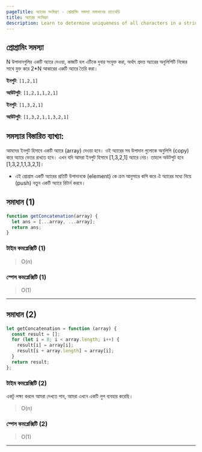 ```yaml
---
pageTitle: অ্যারের সংমিশ্রণ - প্রোগ্রামিং সমস্যা সমাধানের হাতেখড়ি
title: অ্যারের সংমিশ্রণ
description: Learn to determine uniqueness of all characters in a string.
---
```


## প্রোগ্রামিং সমস্যা

N উপাদানগুলির একটি অ্যারে দেওয়া, কাজটি হল এটিকে দুবার সংযুক্ত করা, অর্থাৎ প্রদত্ত অ্যারের অনুলিপিটি নিজের সাথে যুক্ত করে 2\*N আকারের একটি অ্যারে তৈরি করা।

**ইনপুট**: `[1,2,1]`

**আউটপুট**: `[1,2,1,1,2,1]`

**ইনপুট**: `[1,3,2,1]`

**আউটপুট**: `[1,3,2,1,1,3,2,1]`

## সমস্যার বিস্তারিত ব্যাখ্যা:

আমদের ইনপুট হিসাবে একটি অ্যারে (array) দেওয়া হবে। ওই অ্যারের সব উপাদান গুলোকে অনুলিপি (copy) করে অ্যারে ভেতর রাখতে হবে। এখন যদি আমরা ইনপুট হিসাবে [1,3,2,1] অ্যারে নেয়। তাহলে অউটপুট হবে [1,3,2,1,1,3,2,1]।

- এই প্রোগ্রাম একটি অ্যারের প্রতিটি উপাদানকে (element) কে ক্রম আনুসারে কপি করে ঐ অ্যারের মধ্যে নিয়ে (push) নতুন একটি অ্যারে রিটার্ন করবে।

## সমাধান (1)

```js
function getConcatenation(array) {
  let ans = [...array, ...array];
  return ans;
}
```

### টাইম কমপ্লেক্সিটি (1)

> O(n)

### স্পেস কমপ্লেক্সিটি (1)

> O(1)

---

## সমাধান (2)

```js
let getConcatenation = function (array) {
  const result = [];
  for (let i = 0; i < array.length; i++) {
    result[i] = array[i];
    result[i + array.length] = array[i];
  }
  return result;
};
```

### টাইম কমপ্লেক্সিটি (2)

একটু লক্ষ্য করলে আমরা দেখতে পাব, আমরা এখনে একটি লুপ ব্যবহার করেছি।

> O(n)

### স্পেস কমপ্লেক্সিটি (2)

> O(1)

---
